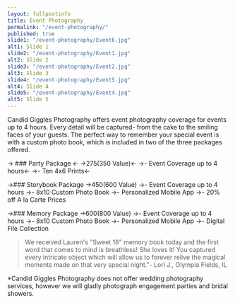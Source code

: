 ```yaml
---
layout: fullpostinfo
title: Event Photography
permalink: "/event-photography/"
published: true
slide1: "/event-photography/Event6.jpg"
alt1: Slide 1
slide2: "/event-photography/Event1.jpg"
alt2: Slide 2
slide3: "/event-photography/Event2.jpg"
alt3: Slide 3
slide4: "/event-photography/Event5.jpg"
alt4: Slide 4
slide5: "/event-photography/Event4.jpg"
alt5: Slide 5
---
```


Candid Giggles Photography offers event photography coverage for events up to 4 hours. Every detail will be captured- from the cake to the smiling faces of your guests. The perfect way to remember your special event is with a custom photo book, which is included in two of the three packages offered. 

-> ### Party Package <- 
->$275 ($350 Value)<-
->- Event Coverage up to 4 hours<-
->- Ten 4x6 Prints<-

->### Storybook Package
->$450 ($600 Value)
->- Event Coverage up to 4 hours
->- 8x10 Custom Photo Book
->- Personalized Mobile App 
->- 20% off A la Carte Prices

->### Memory Package
->$600 ($800 Value)
->- Event Coverage up to 4 hours
->- 8x10 Custom Photo Book
->- Personalized Mobile App 
->- Digital File Collection


> We received Lauren's "Sweet 16" memory book today and the first word that comes to mind is breathless! She loves it! You captured every intricate object which will allow us to forever relive the magical moments made on that very special night."- Lori J., Olympia Fields, IL

*Candid Giggles Photography does not offer wedding photography services, however we will gladly photograph engagement parties and bridal showers.
